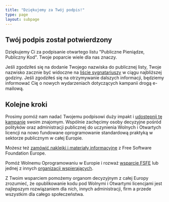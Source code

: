 ```yaml
---
title: "Dziękujemy za Twój podpis!"
type: page
layout: subpage
---
```


## Twój podpis został potwierdzony

Dziękujemy Ci za podpisanie otwartego listu "Publiczne Pieniądze, Publiczny Kod". Twoje poparcie wiele dla nas znaczy.

Jeśli zgodziłeś się na dodanie Twojego nazwiska do publicznej listy, Twoje nazwisko zacznie być widoczne na [liście sygnatariuszy](../all-signatures) w ciągu najbliższej godziny. Jeśli zgodziłeś się na otrzymywanie dalszych informacji, będziemy informować Cię o nowych wydarzeniach dotyczących kampanii drogą e-mailową.

## Kolejne kroki

Prosimy pomóż nam nadać Twojemu podpisowi duży impakt i [udostępnij tę kampanię](../../#spread) swoim znajomym. Wspólnie zachęcimy osoby decyzyjne pośród polityków oraz administracji publicznej do uczynienia Wolnych i Otwartych licencji na nowo fundowane oprogramowanie standardową praktyką w sektorze publicznym w całej Europie.

Możesz też [zamówić naklejki i materiały informacyjne](https://fsfe.org/promo#pmpc) z Free Software Foundation Europe.

Pomóż Wolnemu Oprogramowaniu w Europie i rozważ [wsparcie FSFE](https://fsfe.org/donate/?pmpc) lub jednej z innych [organizacji wspierających](../../#organisations).

Z Twoim wsparciem pomożemy organom decyzyjnym z całej Europy zrozumieć, że opublikowanie kodu pod Wolnymi i Otwartymi licencjami jest najlepszym rozwiązaniem dla nich, innych administracji, firm a przede wszystkim dla całego społeczeństwa.
